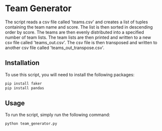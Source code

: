 # Team Generator
The script reads a csv file called 'teams.csv' and creates a list of tuples containing the team name and score. The list is then sorted in descending order by score. The teams are then evenly distributed into a specified number of team lists. The team lists are then printed and written to a new csv file called 'teams_out.csv'. The csv file is then transposed and written to another csv file called 'teams_out_transpose.csv'.

## Installation

To use this script, you will need to install the following packages:

```sh
pip install faker
pip install pandas
```
## Usage
To run the script, simply run the following command:
```sh
python team_generator.py
```
